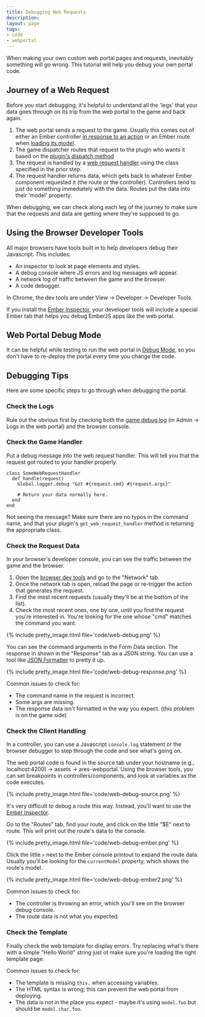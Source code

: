 ```yaml
---
title: Debugging Web Requests
description: 
layout: page
tags:
- code
- webportal
---
```


When making your own custom web portal pages and requests, inevitably something will go wrong. This tutorial will help you debug your own portal code.

## Journey of a Web Request

Before you start debugging, it's helpful to understand all the 'legs' that your data goes through on its trip from the web portal to the game and back again.

1. The web portal sends a request to the game. Usually this comes out of either an Ember controller [in response to an action](/tutorials/code/web-controllers.html#controller-actions) or an Ember route when [loading its model](/tutorials/code/web-routes.html).
2. The game dispatcher routes that request to the plugin who wants it based on the [plugin's dispatch method](/tutorials/code/web-requests.html#handling-web-requests)
3. The request is handled by a [web request handler](/tutorials/code/web-requests.html#request-handler-classes) using the class specified in the prior step.
4. The request handler returns data, which gets back to whatever Ember component requested it (the route or the controller). Controllers tend to just do something immediately with the data. Routes put the data into their 'model' property.

When debugging, we can check along each leg of the journey to make sure that the requests and data are getting where they're supposed to go.

<a name="browser-dev-tools"></a>

## Using the Browser Developer Tools

All major browsers have tools built in to help developers debug their Javascript. This includes:

* An inspector to look at page elements and styles.
* A debug console where JS errors and log messages will appear.
* A network log of traffic between the game and the browser.
* A code debugger.

In Chrome, the dev tools are under View -> Developer -> Developer Tools.

If you install the [Ember Inspector](https://chrome.google.com/webstore/detail/ember-inspector/bmdblncegkenkacieihfhpjfppoconhi?hl=en), your developer tools will include a special Ember tab that helps you debug EmberJS apps like the web portal.

## Web Portal Debug Mode

It can be helpful while testing to run the web portal in [Debug Mode](/tutorials/code/debug-mode.html#web-portal), so you don't have to re-deploy the portal every time you change the code.

## Debugging Tips

Here are some specific steps to go through when debugging the portal.

### Check the Logs

Rule out the obvious first by checking both the [game debug log](/tutorials/code/troubleshooting.html) (in Admin -> Logs in the web portal) and the browser console.

### Check the Game Handler

Put a debug message into the web request handler.  This will tell you that the request got routed to your handler properly.

    class SomeWebRequestHandler
      def handle(request)
        Global.logger.debug "Got #{request.cmd} #{request.args}"
        
        # Return your data normally here.
      end
    end

Not seeing the message?  Make sure there are no typos in the command name, and that your plugin's `get_web_request_handler` method is returning the appropriate class.

### Check the Request Data

In your browser's developer console, you can see the traffic between the game and the browser.

1. Open the [browser dev tools](#browser-dev-tools) and go to the "Network" tab.
2. Once the network tab is open, reload the page or re-trigger the action that generates the request.
3. Find the most recent requests (usually they'll be at the bottom of the list).
4. Check the most recent ones, one by one, until you find the request you're interested in. You're looking for the one whose "cmd" matches the command you want.

{% include pretty_image.html file='code/web-debug.png' %}

You can see the command arguments in the Form Data section.  The response in shown in the "Response" tab as a JSON string. You can use a tool like [JSON Formatter](https://jsonformatter.org/) to pretty it up.

{% include pretty_image.html file='code/web-debug-response.png' %}

Common issues to check for:

* The command name in the request is incorrect.
* Some args are missing.
* The response data isn't formatted in the way you expect. (this problem is on the game side)

### Check the Client Handling

In a controller, you can use a Javascript `console.log` statement or the browser debugger to step through the code and see what's going on.

The web portal code is found in the source tab under your hostname (e.g., localhost:4200) -> assets -> ares-webportal. Using the browser tools, you can set breakpoints in controllers/components, and look at variables as the code executes.

{% include pretty_image.html file='code/web-debug-source.png' %}

It's very difficult to debug a route this way. Instead, you'll want to use the [Ember Inspector](#browser-dev-tools). 

Go to the "Routes" tab, find your route, and click on the little "$E" next to route. This will print out the route's data to the console.

{% include pretty_image.html file='code/web-debug-ember.png' %}

Click the little `>` next to the Ember console printout to expand the route data. Usually you'll be looking for the `currentModel` property, which shows the route's model.

{% include pretty_image.html file='code/web-debug-ember2.png' %}

Common issues to check for:

* The controller is throwing an error, which you'll see on the browser debug console.
* The route data is not what you expected.

### Check the Template

Finally check the web template for display errors. Try replacing what's there with a simple "Hello World" string just ot make sure you're loading the right template page.

Common issues to check for:

* The template is missing `this.` when accessing variables.
* The HTML syntax is wrong; this can prevent the web portal from deploying.
* The data is not in the place you expect - maybe it's using `model.foo` but should be `model.char.foo`.
